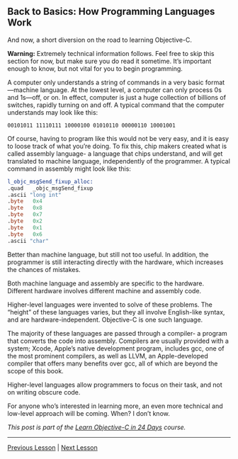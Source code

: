 ## Back to Basics: How Programming Languages Work

And now, a short diversion on the road to learning Objective-C.

**Warning:** Extremely technical information follows. Feel free to skip this section for now, but make sure you do read it sometime. It’s important enough to know, but not vital for you to begin programming.

A computer only understands a string of commands in a very basic format—machine language. At the lowest level, a computer can only process 0s and 1s—off, or on. In effect, computer is just a huge collection of billions of switches, rapidly turning on and off. A typical command that the computer understands may look like this:

```
00101011 11110111 10000100 01010110 00000110 10001001
```

Of course, having to program like this would not be very easy, and it is easy to loose track of what you’re doing. To fix this, chip makers created what is called assembly language- a language that chips understand, and will get translated to machine language, independently of the programmer. A typical command in assembly might look like this:

```asm
l_objc_msgSend_fixup_alloc:
.quad   _objc_msgSend_fixup
.ascii "long int"
.byte   0x4
.byte   0x8
.byte   0x7
.byte   0x2
.byte   0x1
.byte   0x6
.ascii "char"
```

Better than machine language, but still not too useful. In addition, the programmer is still interacting directly with the hardware, which increases the chances of mistakes.

Both machine language and assembly are specific to the hardware. Different hardware involves different machine and assembly code.

Higher-level languages were invented to solve of these problems. The “height” of these languages varies, but they all involve English-like syntax, and are hardware-independent. Objective-C is one such language.

The majority of these languages are passed through a compiler- a program that converts the code into assembly. Compilers are usually provided with a system; Xcode, Apple’s native development program, includes gcc, one of the most prominent compilers, as well as LLVM, an Apple-developed compiler that offers many benefits over gcc, all of which are beyond the scope of this book.

Higher-level languages allow programmers to focus on their task, and not on writing obscure code.

For anyone who’s interested in learning more, an even more technical and low-level approach will be coming. When? I don’t know.

*This post is part of the [Learn Objective-C in 24 Days](38.md) course.*

---

[Previous Lesson](39.md) | [Next Lesson](41.md)
